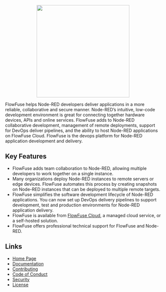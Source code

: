 <div align="center"> <a href="https://flowfuse.com/">
    <img
      src="https://github.com/flowforge/website/blob/main/src/handbook/images/logos/ff-logo--wordmark--light.png"
      width="300"
      height="auto"
    />
  </a>
</div>

FlowFuse helps Node-RED developers deliver applications in a more reliable, collaborative and secure manner. Node-RED’s intuitive, low-code development environment is great for connecting together hardware devices, APIs and online services. FlowFuse adds to Node-RED collaborative development, management of remote deployments, support for DevOps deliver pipelines, and the ability to host Node-RED applications on FlowFuse Cloud. FlowFuse is the devops platform for Node-RED application development and delivery.


## Key Features

* FlowFuse adds team collaboration to Node-RED, allowing multiple developers to work together on a single instance.
* Many organizations deploy Node-RED instances to remote servers or edge devices. FlowFuse automates this process by creating snapshots on Node-RED instances that can be deployed to multiple remote targets. 
* FlowFuse simplifies the software development lifecycle of Node-RED applications. You can now set up DevOps delivery pipelines to support development, test and production environments for Node-RED application delivery.
* FlowFuse is available from [FlowFuse Cloud](https://app.flowforge.com/account/create), a managed cloud service, or a self-hosted solution. 
* FlowFuse offers professional technical support for FlowFuse and Node-RED.

## Links

- [Home Page](https://flowfuse.com/)
- [Documentation](https://github.com/flowforge/flowforge/blob/main/docs/README.md)
- [Contributing](https://github.com/flowforge/flowforge/blob/main/CONTRIBUTING.md)
- [Code of Conduct](https://github.com/flowforge/flowforge/blob/main/CODE_OF_CONDUCT.md)
- [Security](https://github.com/flowforge/flowforge/blob/main/SECURITY.md)
- [License](https://github.com/flowforge/flowforge/blob/main/LICENSE)
